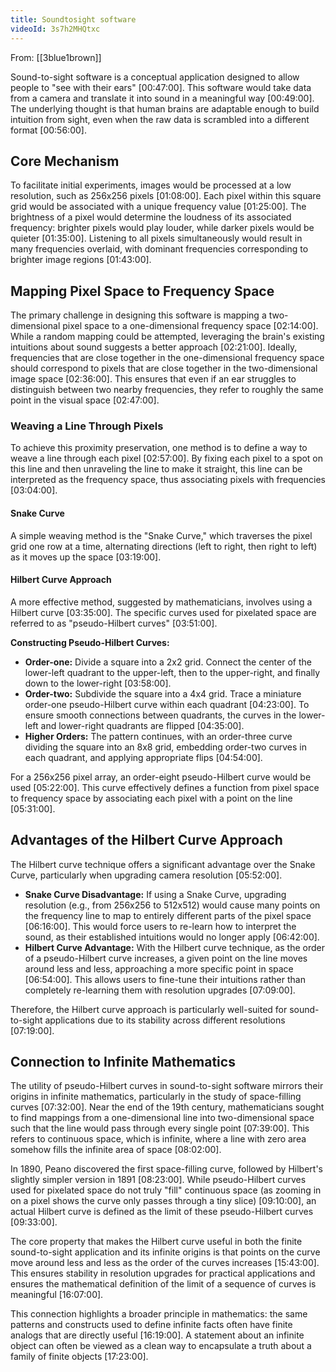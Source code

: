 ```yaml
---
title: Soundtosight software
videoId: 3s7h2MHQtxc
---
```


From: [[3blue1brown]] <br/> 

Sound-to-sight software is a conceptual application designed to allow people to "see with their ears" <a class="yt-timestamp" data-t="00:47:00">[00:47:00]</a>. This software would take data from a camera and translate it into sound in a meaningful way <a class="yt-timestamp" data-t="00:49:00">[00:49:00]</a>. The underlying thought is that human brains are adaptable enough to build intuition from sight, even when the raw data is scrambled into a different format <a class="yt-timestamp" data-t="00:56:00">[00:56:00]</a>.

## Core Mechanism

To facilitate initial experiments, images would be processed at a low resolution, such as 256x256 pixels <a class="yt-timestamp" data-t="01:08:00">[01:08:00]</a>. Each pixel within this square grid would be associated with a unique frequency value <a class="yt-timestamp" data-t="01:25:00">[01:25:00]</a>. The brightness of a pixel would determine the loudness of its associated frequency: brighter pixels would play louder, while darker pixels would be quieter <a class="yt-timestamp" data-t="01:35:00">[01:35:00]</a>. Listening to all pixels simultaneously would result in many frequencies overlaid, with dominant frequencies corresponding to brighter image regions <a class="yt-timestamp" data-t="01:43:00">[01:43:00]</a>.

## Mapping Pixel Space to Frequency Space

The primary challenge in designing this software is mapping a two-dimensional pixel space to a one-dimensional frequency space <a class="yt-timestamp" data-t="02:14:00">[02:14:00]</a>. While a random mapping could be attempted, leveraging the brain's existing intuitions about sound suggests a better approach <a class="yt-timestamp" data-t="02:21:00">[02:21:00]</a>. Ideally, frequencies that are close together in the one-dimensional frequency space should correspond to pixels that are close together in the two-dimensional image space <a class="yt-timestamp" data-t="02:36:00">[02:36:00]</a>. This ensures that even if an ear struggles to distinguish between two nearby frequencies, they refer to roughly the same point in the visual space <a class="yt-timestamp" data-t="02:47:00">[02:47:00]</a>.

### Weaving a Line Through Pixels

To achieve this proximity preservation, one method is to define a way to weave a line through each pixel <a class="yt-timestamp" data-t="02:57:00">[02:57:00]</a>. By fixing each pixel to a spot on this line and then unraveling the line to make it straight, this line can be interpreted as the frequency space, thus associating pixels with frequencies <a class="yt-timestamp" data-t="03:04:00">[03:04:00]</a>.

#### Snake Curve

A simple weaving method is the "Snake Curve," which traverses the pixel grid one row at a time, alternating directions (left to right, then right to left) as it moves up the space <a class="yt-timestamp" data-t="03:19:00">[03:19:00]</a>.

#### Hilbert Curve Approach

A more effective method, suggested by mathematicians, involves using a Hilbert curve <a class="yt-timestamp" data-t="03:35:00">[03:35:00]</a>. The specific curves used for pixelated space are referred to as "pseudo-Hilbert curves" <a class="yt-timestamp" data-t="03:51:00">[03:51:00]</a>.

**Constructing Pseudo-Hilbert Curves:**
*   **Order-one:** Divide a square into a 2x2 grid. Connect the center of the lower-left quadrant to the upper-left, then to the upper-right, and finally down to the lower-right <a class="yt-timestamp" data-t="03:58:00">[03:58:00]</a>.
*   **Order-two:** Subdivide the square into a 4x4 grid. Trace a miniature order-one pseudo-Hilbert curve within each quadrant <a class="yt-timestamp" data-t="04:23:00">[04:23:00]</a>. To ensure smooth connections between quadrants, the curves in the lower-left and lower-right quadrants are flipped <a class="yt-timestamp" data-t="04:35:00">[04:35:00]</a>.
*   **Higher Orders:** The pattern continues, with an order-three curve dividing the square into an 8x8 grid, embedding order-two curves in each quadrant, and applying appropriate flips <a class="yt-timestamp" data-t="04:54:00">[04:54:00]</a>.

For a 256x256 pixel array, an order-eight pseudo-Hilbert curve would be used <a class="yt-timestamp" data-t="05:22:00">[05:22:00]</a>. This curve effectively defines a function from pixel space to frequency space by associating each pixel with a point on the line <a class="yt-timestamp" data-t="05:31:00">[05:31:00]</a>.

## Advantages of the Hilbert Curve Approach

The Hilbert curve technique offers a significant advantage over the Snake Curve, particularly when upgrading camera resolution <a class="yt-timestamp" data-t="05:52:00">[05:52:00]</a>.

*   **Snake Curve Disadvantage:** If using a Snake Curve, upgrading resolution (e.g., from 256x256 to 512x512) would cause many points on the frequency line to map to entirely different parts of the pixel space <a class="yt-timestamp" data-t="06:16:00">[06:16:00]</a>. This would force users to re-learn how to interpret the sound, as their established intuitions would no longer apply <a class="yt-timestamp" data-t="06:42:00">[06:42:00]</a>.
*   **Hilbert Curve Advantage:** With the Hilbert curve technique, as the order of a pseudo-Hilbert curve increases, a given point on the line moves around less and less, approaching a more specific point in space <a class="yt-timestamp" data-t="06:54:00">[06:54:00]</a>. This allows users to fine-tune their intuitions rather than completely re-learning them with resolution upgrades <a class="yt-timestamp" data-t="07:09:00">[07:09:00]</a>.

Therefore, the Hilbert curve approach is particularly well-suited for sound-to-sight applications due to its stability across different resolutions <a class="yt-timestamp" data-t="07:19:00">[07:19:00]</a>.

## Connection to Infinite Mathematics

The utility of pseudo-Hilbert curves in sound-to-sight software mirrors their origins in infinite mathematics, particularly in the study of space-filling curves <a class="yt-timestamp" data-t="07:32:00">[07:32:00]</a>. Near the end of the 19th century, mathematicians sought to find mappings from a one-dimensional line into two-dimensional space such that the line would pass through every single point <a class="yt-timestamp" data-t="07:39:00">[07:39:00]</a>. This refers to continuous space, which is infinite, where a line with zero area somehow fills the infinite area of space <a class="yt-timestamp" data-t="08:02:00">[08:02:00]</a>.

In 1890, Peano discovered the first space-filling curve, followed by Hilbert's slightly simpler version in 1891 <a class="yt-timestamp" data-t="08:23:00">[08:23:00]</a>. While pseudo-Hilbert curves used for pixelated space do not truly "fill" continuous space (as zooming in on a pixel shows the curve only passes through a tiny slice) <a class="yt-timestamp" data-t="09:10:00">[09:10:00]</a>, an actual Hilbert curve is defined as the limit of these pseudo-Hilbert curves <a class="yt-timestamp" data-t="09:33:00">[09:33:00]</a>.

The core property that makes the Hilbert curve useful in both the finite sound-to-sight application and its infinite origins is that points on the curve move around less and less as the order of the curves increases <a class="yt-timestamp" data-t="15:43:00">[15:43:00]</a>. This ensures stability in resolution upgrades for practical applications and ensures the mathematical definition of the limit of a sequence of curves is meaningful <a class="yt-timestamp" data-t="16:07:00">[16:07:00]</a>.

This connection highlights a broader principle in mathematics: the same patterns and constructs used to define infinite facts often have finite analogs that are directly useful <a class="yt-timestamp" data-t="16:19:00">[16:19:00]</a>. A statement about an infinite object can often be viewed as a clean way to encapsulate a truth about a family of finite objects <a class="yt-timestamp" data-t="17:23:00">[17:23:00]</a>.
